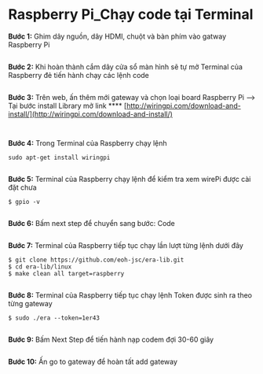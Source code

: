 # Raspberry Pi\_Chạy code tại Terminal

**Bước 1:** Ghim dây nguồn, dây HDMI, chuột và bàn phím vào gatway Raspberry Pi

<figure><img src="../../.gitbook/assets/image (2) (4).png" alt=""><figcaption></figcaption></figure>

**Bước 2:** Khi hoàn thành cắm dây cửa sổ màn hình sẽ tự mở Terminal của Raspberry đẻ tiến hành chạy các lệnh code

<figure><img src="../../.gitbook/assets/image (10) (5).png" alt=""><figcaption></figcaption></figure>

**Bước 3:** Trên web, ấn thêm mới gateway và chọn loại board Raspberry Pi --> Tại bước install Library  mở link **** [http://wiringpi.com/download-and-install/](http://wiringpi.com/download-and-install/)

<figure><img src="../../.gitbook/assets/image (36).png" alt=""><figcaption></figcaption></figure>

<figure><img src="../../.gitbook/assets/image (16).png" alt=""><figcaption></figcaption></figure>

**Bước 4:** Trong Terminal của Raspberry chạy lệnh&#x20;

```
sudo apt-get install wiringpi
```

<figure><img src="../../.gitbook/assets/image (13).png" alt=""><figcaption></figcaption></figure>

**Bước 5:** Terminal của Raspberry chạy lệnh để kiểm tra xem wirePi được cài đặt chưa

```
$ gpio -v
```

<figure><img src="../../.gitbook/assets/image (27).png" alt=""><figcaption></figcaption></figure>

**Bước 6:** Bấm next step để chuyển sang  bước: Code

<figure><img src="../../.gitbook/assets/image (51).png" alt=""><figcaption></figcaption></figure>

**Bước 7:** Terminal của Raspberry tiếp tục chạy lần lượt từng lệnh dưới đây

```
$ git clone https://github.com/eoh-jsc/era-lib.git 
$ cd era-lib/linux 
$ make clean all target=raspberry
```

<figure><img src="../../.gitbook/assets/image (19).png" alt=""><figcaption></figcaption></figure>

**Bước 8:** Terminal của Raspberry tiếp tục chạy lệnh Token được sinh ra theo từng gateway

```
$ sudo ./era --token=1er43
```

<figure><img src="../../.gitbook/assets/image (1) (5).png" alt=""><figcaption></figcaption></figure>

**Bước 9:** Bấm Next Step để tiến hành nạp codem đợi 30-60 giây

<figure><img src="../../.gitbook/assets/image (4) (1).png" alt=""><figcaption></figcaption></figure>

**Bước 10:** Ấn go to gateway để hoàn tất add gateway

&#x20;

<figure><img src="../../.gitbook/assets/image (52).png" alt=""><figcaption></figcaption></figure>

<figure><img src="../../.gitbook/assets/image (8) (2).png" alt=""><figcaption></figcaption></figure>
